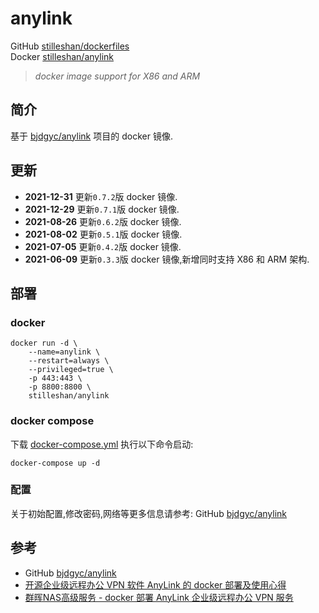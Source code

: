 # anylink

GitHub [stilleshan/dockerfiles](https://github.com/stilleshan/dockerfiles)  
Docker [stilleshan/anylink](https://hub.docker.com/r/stilleshan/anylink)
> *docker image support for X86 and ARM*

## 简介
基于 [bjdgyc/anylink](https://github.com/bjdgyc/anylink) 项目的 docker 镜像.

## 更新
- **2021-12-31** 更新`0.7.2`版 docker 镜像.
- **2021-12-29** 更新`0.7.1`版 docker 镜像.
- **2021-08-26** 更新`0.6.2`版 docker 镜像.
- **2021-08-02** 更新`0.5.1`版 docker 镜像.
- **2021-07-05** 更新`0.4.2`版 docker 镜像.
- **2021-06-09** 更新`0.3.3`版 docker 镜像,新增同时支持 X86 和 ARM 架构.

## 部署
### docker
```shell
docker run -d \
    --name=anylink \
    --restart=always \
    --privileged=true \
    -p 443:443 \
    -p 8800:8800 \
    stilleshan/anylink
```

### docker compose
下载 [docker-compose.yml](https://raw.githubusercontent.com/stilleshan/dockerfiles/main/anylink/docker-compose.yml) 执行以下命令启动:
```shell
docker-compose up -d
```

### 配置
关于初始配置,修改密码,网络等更多信息请参考: GitHub [bjdgyc/anylink](https://github.com/bjdgyc/anylink)


## 参考
- GitHub [bjdgyc/anylink](https://github.com/bjdgyc/anylink)
- [开源企业级远程办公 VPN 软件 AnyLink 的 docker 部署及使用心得](https://www.ioiox.com/archives/128.html)
- [群晖NAS高级服务 - docker 部署 AnyLink 企业级远程办公 VPN 服务](https://www.ioiox.com/archives/129.html)

